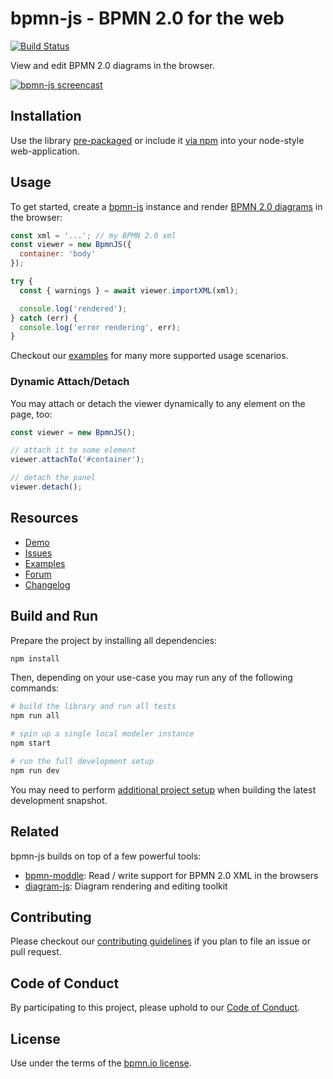 # bpmn-js - BPMN 2.0 for the web

[![Build Status](https://travis-ci.com/bpmn-io/bpmn-js.svg?branch=develop)](https://travis-ci.com/bpmn-io/bpmn-js)

View and edit BPMN 2.0 diagrams in the browser.

[![bpmn-js screencast](./resources/screencast.gif "bpmn-js in action")](http://demo.bpmn.io/s/start)


## Installation

Use the library [pre-packaged](https://github.com/bpmn-io/bpmn-js-examples/tree/master/pre-packaged)
or include it [via npm](https://github.com/bpmn-io/bpmn-js-examples/tree/master/bundling)
into your node-style web-application.

## Usage

To get started, create a [bpmn-js](https://github.com/bpmn-io/bpmn-js) instance
and render [BPMN 2.0 diagrams](https://www.omg.org/spec/BPMN/2.0.2/) in the browser:

```javascript
const xml = '...'; // my BPMN 2.0 xml
const viewer = new BpmnJS({
  container: 'body'
});

try {
  const { warnings } = await viewer.importXML(xml);

  console.log('rendered');
} catch (err) {
  console.log('error rendering', err);
}
```

Checkout our [examples](https://github.com/bpmn-io/bpmn-js-examples) for many
more supported usage scenarios.


### Dynamic Attach/Detach

You may attach or detach the viewer dynamically to any element on the page, too:

```javascript
const viewer = new BpmnJS();

// attach it to some element
viewer.attachTo('#container');

// detach the panel
viewer.detach();
```


## Resources

* [Demo](http://demo.bpmn.io)
* [Issues](https://github.com/bpmn-io/bpmn-js/issues)
* [Examples](https://github.com/bpmn-io/bpmn-js-examples)
* [Forum](https://forum.bpmn.io)
* [Changelog](./CHANGELOG.md)


## Build and Run

Prepare the project by installing all dependencies:

```sh
npm install
```

Then, depending on your use-case you may run any of the following commands:

```sh
# build the library and run all tests
npm run all

# spin up a single local modeler instance
npm start

# run the full development setup
npm run dev
```

You may need to perform [additional project setup](./docs/project/SETUP.md) when
building the latest development snapshot.


## Related

bpmn-js builds on top of a few powerful tools:

* [bpmn-moddle](https://github.com/bpmn-io/bpmn-moddle): Read / write support for BPMN 2.0 XML in the browsers
* [diagram-js](https://github.com/bpmn-io/diagram-js): Diagram rendering and editing toolkit


## Contributing

Please checkout our [contributing guidelines](./.github/CONTRIBUTING.md) if you plan to
file an issue or pull request.


## Code of Conduct

By participating to this project, please uphold to our [Code of Conduct](https://github.com/bpmn-io/.github/blob/master/.github/CODE_OF_CONDUCT.md).


## License

Use under the terms of the [bpmn.io license](http://bpmn.io/license).
